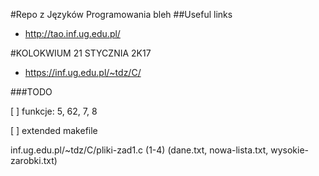 #Repo z Języków Programowania
bleh
##Useful links
- http://tao.inf.ug.edu.pl/

#KOLOKWIUM 21 STYCZNIA 2K17

- https://inf.ug.edu.pl/~tdz/C/

###TODO

[  ] funkcje: 5, 62, 7, 8

[  ] extended makefile

inf.ug.edu.pl/~tdz/C/pliki-zad1.c   (1-4) (dane.txt, nowa-lista.txt, wysokie-zarobki.txt) 
